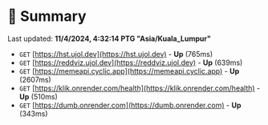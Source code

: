 # 📖 Summary
Last updated: **11/4/2024, 4:32:14 PTG "Asia/Kuala_Lumpur"**

- `GET` [https://hst.ujol.dev](https://hst.ujol.dev) - **Up** (765ms)
- `GET` [https://reddviz.ujol.dev](https://reddviz.ujol.dev) - **Up** (639ms)
- `GET` [https://memeapi.cyclic.app](https://memeapi.cyclic.app) - **Up** (2607ms)
- `GET` [https://klik.onrender.com/health](https://klik.onrender.com/health) - **Up** (510ms)
- `GET` [https://dumb.onrender.com](https://dumb.onrender.com) - **Up** (343ms)

